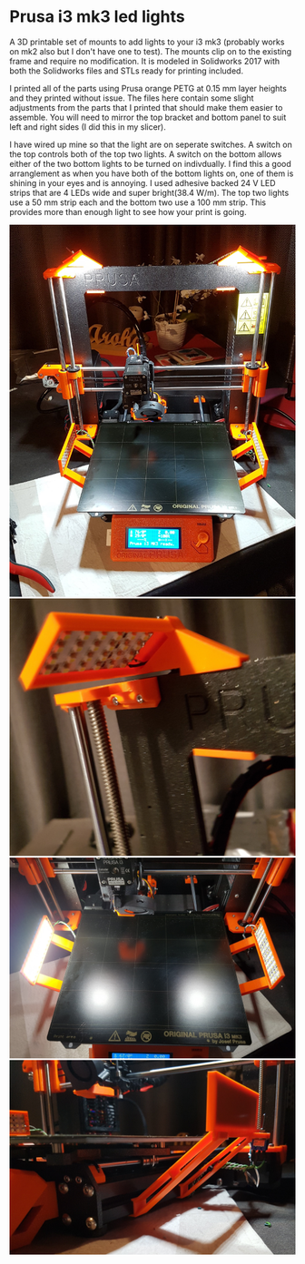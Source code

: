 # Prusa i3 mk3 led lights
A 3D printable set of mounts to add lights to your i3 mk3 (probably works on mk2 also but I don't have one to test).
The mounts clip on to the existing frame and require no modification.
It is modeled in Solidworks 2017 with both the Solidworks files and STLs ready for printing included.

I printed all of the parts using Prusa orange PETG at 0.15 mm layer heights and they printed without issue.
The files here contain some slight adjustments from the parts that I printed that should make them easier to assemble.
You will need to mirror the top bracket and bottom panel to suit left and right sides (I did this in my slicer).

I have wired up mine so that the light are on seperate switches. 
A switch on the top controls both of the top two lights. 
A switch on the bottom allows either of the two bottom lights to be turned on indivdually. 
I find this a good arranglement as when you have both of the bottom lights on, one of them is shining in your eyes and is annoying.
I used adhesive backed 24 V LED strips that are 4 LEDs wide and super bright(38.4 W/m).
The top two lights use a 50 mm strip each and the bottom two use a 100 mm strip.
This provides more than enough light to see how your print is going.

![Overview](https://github.com/mjseabright/prusa_i3_lights/blob/master/photos/overview.jpg)
![Top light detail shot](https://github.com/mjseabright/prusa_i3_lights/blob/master/photos/top.jpg)
![Bed lights](https://github.com/mjseabright/prusa_i3_lights/blob/master/photos/bed.jpg)
![Bottom detail shot](https://github.com/mjseabright/prusa_i3_lights/blob/master/photos/bottom.jpg)
